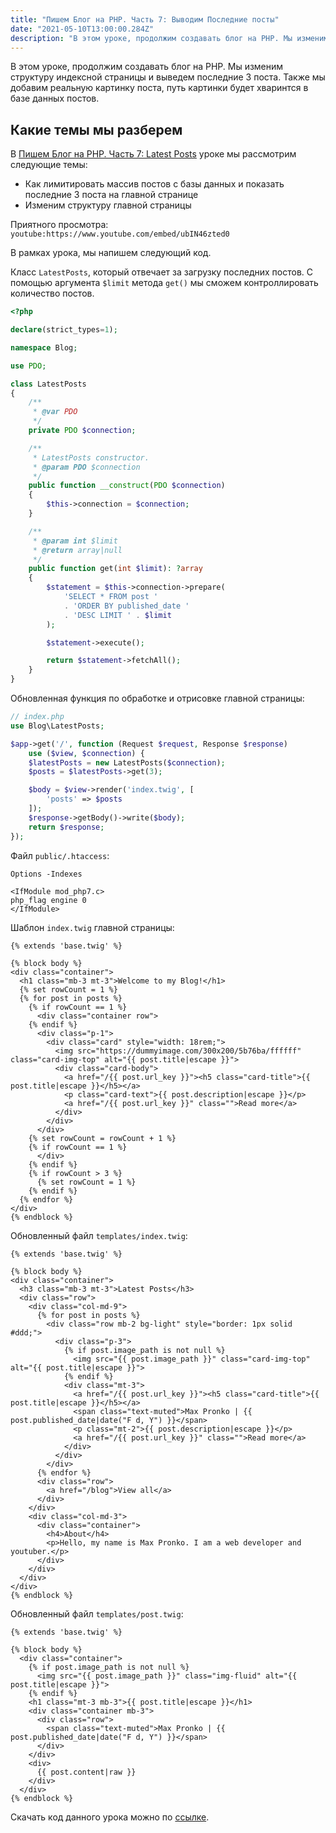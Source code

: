 ```yaml
---
title: "Пишем Блог на PHP. Часть 7: Выводим Последние посты"
date: "2021-05-10T13:00:00.284Z"
description: "В этом уроке, продолжим создавать блог на PHP. Мы изменим структуру индексной страницы и выведем последние 3 поста. Также мы добавим реальную картинку поста, путь картинки будет хваринтся в базе данных постов."
---
```


В этом уроке, продолжим создавать блог на PHP. 
Мы изменим структуру индексной страницы и выведем последние 3 поста. Также мы добавим реальную картинку поста, путь картинки будет хваринтся в базе данных постов.

## Какие темы мы разберем
В [Пишем Блог на PHP. Часть 7: Latest Posts](https://www.youtube.com/watch?v=ubIN46zted0) уроке мы рассмотрим следующие темы:
* Как лимитировать массив постов с базы данных и показать последние 3 поста на главной странице
* Изменим структуру главной страницы

Приятного просмотра:
`youtube:https://www.youtube.com/embed/ubIN46zted0`

В рамках урока, мы напишем следующий код. 

Класс `LatestPosts`, который отвечает за загрузку последних постов. С помощью аргумента `$limit` метода `get()` мы сможем контроллировать количество постов.

```php
<?php

declare(strict_types=1);

namespace Blog;

use PDO;

class LatestPosts
{
    /**
     * @var PDO
     */
    private PDO $connection;

    /**
     * LatestPosts constructor.
     * @param PDO $connection
     */
    public function __construct(PDO $connection)
    {
        $this->connection = $connection;
    }

    /**
     * @param int $limit
     * @return array|null
     */
    public function get(int $limit): ?array
    {
        $statement = $this->connection->prepare(
            'SELECT * FROM post ' 
            . 'ORDER BY published_date ' 
            . 'DESC LIMIT ' . $limit
        );

        $statement->execute();

        return $statement->fetchAll();
    }
}
```

Обновленная функция по обработке и отрисовке главной страницы:
```php
// index.php
use Blog\LatestPosts;

$app->get('/', function (Request $request, Response $response) 
    use ($view, $connection) {
    $latestPosts = new LatestPosts($connection);
    $posts = $latestPosts->get(3);

    $body = $view->render('index.twig', [
        'posts' => $posts
    ]);
    $response->getBody()->write($body);
    return $response;
});
```

Файл `public/.htaccess`:

```
Options -Indexes

<IfModule mod_php7.c>
php_flag engine 0
</IfModule>
```

Шаблон `index.twig` главной страницы:

```twig
{% extends 'base.twig' %}

{% block body %}
<div class="container">
  <h1 class="mb-3 mt-3">Welcome to my Blog!</h1>
  {% set rowCount = 1 %}
  {% for post in posts %}
    {% if rowCount == 1 %}
      <div class="container row">
    {% endif %}
      <div class="p-1">
        <div class="card" style="width: 18rem;">
          <img src="https://dummyimage.com/300x200/5b76ba/ffffff" class="card-img-top" alt="{{ post.title|escape }}">
          <div class="card-body">
            <a href="/{{ post.url_key }}"><h5 class="card-title">{{ post.title|escape }}</h5></a>
            <p class="card-text">{{ post.description|escape }}</p>
            <a href="/{{ post.url_key }}" class="">Read more</a>
          </div>
        </div>
      </div>
    {% set rowCount = rowCount + 1 %}
    {% if rowCount == 1 %}
      </div>
    {% endif %}
    {% if rowCount > 3 %}
      {% set rowCount = 1 %}
    {% endif %}
  {% endfor %}
</div>
{% endblock %}
```

Обновленный файл `templates/index.twig`:

```twig
{% extends 'base.twig' %}

{% block body %}
<div class="container">
  <h3 class="mb-3 mt-3">Latest Posts</h3>
  <div class="row">
    <div class="col-md-9">
      {% for post in posts %}
        <div class="row mb-2 bg-light" style="border: 1px solid #ddd;">
          <div class="p-3">
            {% if post.image_path is not null %}
              <img src="{{ post.image_path }}" class="card-img-top" alt="{{ post.title|escape }}">
            {% endif %}
            <div class="mt-3">
              <a href="/{{ post.url_key }}"><h5 class="card-title">{{ post.title|escape }}</h5></a>
              <span class="text-muted">Max Pronko | {{ post.published_date|date("F d, Y") }}</span>
              <p class="mt-2">{{ post.description|escape }}</p>
              <a href="/{{ post.url_key }}" class="">Read more</a>
            </div>
          </div>
        </div>
      {% endfor %}
      <div class="row">
        <a href="/blog">View all</a>
      </div>
    </div>
    <div class="col-md-3">
      <div class="container">
        <h4>About</h4>
        <p>Hello, my name is Max Pronko. I am a web developer and youtuber.</p>
      </div>
    </div>
  </div>
</div>
{% endblock %}
```

Обновленный файл `templates/post.twig`:

```twig
{% extends 'base.twig' %}

{% block body %}
  <div class="container">
    {% if post.image_path is not null %}
      <img src="{{ post.image_path }}" class="img-fluid" alt="{{ post.title|escape }}">
    {% endif %}
    <h1 class="mt-3 mb-3">{{ post.title|escape }}</h1>
    <div class="container mb-3">
      <div class="row">
        <span class="text-muted">Max Pronko | {{ post.published_date|date("F d, Y") }}</span>
      </div>
    </div>
    <div>
      {{ post.content|raw }}
    </div>
  </div>
{% endblock %}
```

Скачать код данного урока можно по [ссылке](https://github.com/mcspronko/php-blog-lessons/tree/master/lesson-7).

